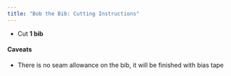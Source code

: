 ```yaml
---
title: "Bob the Bib: Cutting Instructions"
---
```


- Cut **1 bib**

<Warning>

#### Caveats

- There is no seam allowance on the bib, it will be finished with bias tape

</Warning>

